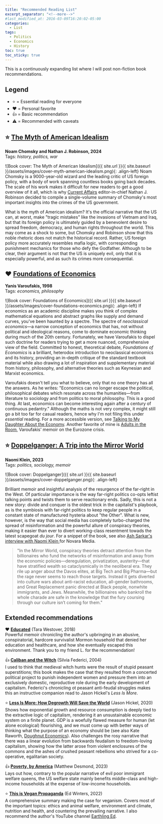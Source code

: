 ```yaml
---
title: "Recommended Reading List"
excerpt_separator: "<!--more-->"
#last_modified_at: 2016-03-09T16:20:02-05:00
categories:
  - List
tags:
  - Politics
  - Economics
  - History
toc: true
toc_sticky: true
---
```


This is a continuously expanding list where I will post non-fiction book recommendations.

## Legend

- ⭐ = Essential reading for everyone
- ❤️ = Personal favorite
- 👍 = Basic recommendation
- ⚠️ = Recommended with caveats

## ⭐ <a href="https://www.goodreads.com/book/show/205495275-the-myth-of-american-idealism" target="_blank" rel="noopener noreferrer">The Myth of American Idealism</a>


**Noam Chomsky and Nathan J. Robinson, 2024**<br>
Tags: *history, politics, war*

![Book cover: The Myth of American Idealism]({{ site.url }}{{ site.baseurl }}/assets/images/cover-myth-american-idealism.png){: .align-left} Noam Chomsky is a 9000-year-old wizard and the leading critic of US foreign policy, with a body of work spanning countless books going back decades. The scale of his work makes it difficult for new readers to get a good overview of it all, which is why [Current Affairs](https://www.currentaffairs.org/) editor-in-chief Nathan J. Robinson decided to compile a single-volume summary of Chomsky's most important insights into the crimes of the US government.

What is the myth of American idealism? It's the official narrative that the US can, at worst, make "tragic mistakes" like the invasions of Vietnam and Iraq, but that its foreign policy is ultimately guided by a benevolent desire to spread freedom, democracy, and human rights throughout the world. This may come as a shock to some, but Chomsky and Robinson show that this noble rhetoric does not match the historical record. Rather, US foreign policy more accurately resembles mafia logic, with corresponding punishment mechanics for those who defy the Godfather. Although to be clear, their argument is not that the US is uniquely evil, only that it is especially powerful, and as such its crimes more consequential.

## ❤️ <a href="https://www.goodreads.com/book/show/2018348.Foundations_of_Economics" target="_blank" rel="noopener noreferrer">Foundations of Economics</a>

**Yanis Varoufakis, 1998**<br>
Tags: *economics, philosophy*

![Book cover: Foundations of Economics]({{ site.url }}{{ site.baseurl }}/assets/images/cover-foundations-economics.png){: .align-left} If economics as an academic discipline makes you think of complex mathematical equations and abstract graphs like supply and demand curves, you've been haunted by a spectre. The spectre of *neoclassical economics*—a narrow conception of economics that has, not without political and ideological reasons, come to dominate economic thinking during much of the 20th century. Fortunately, we have Varoufakis to dispel such doctrine for readers trying to get a more nuanced, comprehensive view of the field. Committed to honest, theoretical debate, *Foundations of Economics* is a brilliant, heterodox introduction to neoclassical economics and its history, providing an in-depth critique of the standard textbook material while also drawing a lot of inspiration and supplementary material from history, philosophy, and alternative theories such as Keynesian and Marxist economics.

Varoufakis doesn't tell you what to believe, only that no one theory has all the answers. As he writes: "Economics can no longer escape the political, philosophical debates which resonate across the humanities—from literature to sociology and from politics to moral philosophy. This is a good thing. At last, economics can become interesting again after a century of continuous pedantry." Although the maths is not very complex, it might still go a bit too far for casual readers, hence why I'm not filing this under *essential* reading. For a more accessible version, see [Talking to My Daughter About the Economy](https://www.goodreads.com/book/show/36490332-talking-to-my-daughter-about-the-economy). Another favorite of mine is [Adults in the Room](https://www.goodreads.com/book/show/34673467-adults-in-the-room), Varoufakis' memoir on the Eurozone crisis.

## ⭐ <a href="https://www.goodreads.com/book/show/138505710-doppelganger" target="_blank" rel="noopener noreferrer">Doppelganger: A Trip into the Mirror World</a>

**Naomi Klein, 2023**<br>
Tags: *politics, sociology, memoir*

![Book cover: Doppelganger]({{ site.url }}{{ site.baseurl }}/assets/images/cover-doppelganger.png){: .align-left}

Brilliant memoir and insightful analysis of the resurgence of the far-right in the West. Of particular importance is the way far-right politics co-opts leftist talking points and twists them to serve reactionary ends. Sadly, this is not a new story: divide and conquer is the oldest trick in the capitalist's playbook, as is the symbiosis with far-right politics to keep regular people in a constant state of manufactured hysteria about "the Other". What is new, however, is the way that social media has completely turbo-charged the spread of misinformation and the powerful allure of conspiracy theories, making it easier than ever to divert working-class resentment towads the latest scapegoat *du jour*. For a snippet of the book, see also <a href="https://www.youtube.com/watch?v=FxQ3EuEAOz0" target="_blank" rel="noopener noreferrer">Ash Sarkar's interview with Naomi Klein </a> for Novara Media.

> "In the Mirror World, conspiracy theories detract attention from the billionaires who fund the networks of misinformation and away from the economic policies—deregulation, privatization, austerity—that have stratified wealth so cataclysmically in the neoliberal era. They rile up anger about the Davos elites, at Big Tech and Big Pharma—but the rage never seems to reach those targets. Instead it gets diverted into culture wars about anti-racist education, all-gender bathrooms, and Great Replacement panic directed at Black people, nonwhite immigrants, and Jews. Meanwhile, the billionaires who bankroll the whole charade are safe in the knowledge that the fury coursing through our culture isn’t coming for them."

## Extended recommendations

❤️ <b><a href="https://www.goodreads.com/book/show/35133922-educated" target="_blank" rel="noopener noreferrer">Educated</a></b> (Tara Westover, 2018)\
Powerful memoir chronicling the author's upbringing in an abusive, conspiratorial, hardcore survivalist Mormon household that denied her education and healthcare, and how she eventually escaped this environment. Thank you to my friend L. for the recommendation!

👍 <b><a href="https://www.goodreads.com/book/show/403846.Caliban_and_the_Witch" target="_blank" rel="noopener noreferrer">Caliban and the Witch</a></b> (Silvia Federici, 2004)\
I used to think that medieval witch hunts were the result of stupid peasant superstitions; this book makes the case that they resulted from a concerted political project to punish independent women and pressure them into an exclusively domestic, reproductive role during the early development of capitalism. Federici's chronicling ot peasant anti-feudal struggles makes this an instructive companion read to Jason Hickel's *Less Is More*.

⭐ <b><a href="https://www.goodreads.com/book/show/53328332-less-is-more" target="_blank" rel="noopener noreferrer">Less Is More: How Degrowth Will Save the World</a></b> (Jason Hickel, 2020)\
Shows how exponential growth and resource consumption is deeply tied to the extractive logic of capitalism, rendering it an unsustainable economic system on a finite planet. GDP is a woefully flawed measure for human (let alone ecological) flourishing, and we must come up with better ways of thinking what the purpose of an economy should be (see also Kate Raworth, <a href="https://www.goodreads.com/book/show/29214420-doughnut-economics" target="_blank" rel="noopener noreferrer">Doughnut Economics</a>). Also challenges the rosy narrative that there was a linear evolution from backwards feudalism to freedom-loving capitalism, showing how the latter arose from violent enclosures of the commons and the ashes of crushed peasant rebellions who strived for a co-operative, egalitarian society.

👍 <b><a href="https://www.goodreads.com/book/show/61358638-poverty-by-america" target="_blank" rel="noopener noreferrer">Poverty, by America</a></b> (Matthew Desmond, 2023)\
Lays out how, contrary to the popular narrative of evil poor immigrant welfare queens, the US welfare state mainly benefits middle-class and high-income households at the expense of low-income households.

⭐ <b><a href="[https://www.goodreads.com/book/show/61358638-poverty-by-america" target="_blank" rel="noopener noreferrer](https://www.goodreads.com/book/show/58093554-this-is-vegan-propaganda)">This is Vegan Propaganda</a></b> (Ed Winters, 2022)\
A comprehensive summary making the case for veganism. Covers most of the important topics: ethics and animal welfare, environment and climate, nutrition and health, and countering the prevailing narrative. I also recommend the author's YouTube channel <a href="https://www.youtube.com/@ed.winters" target="_blank" rel="noopener noreferrer">Earthling Ed</a>.